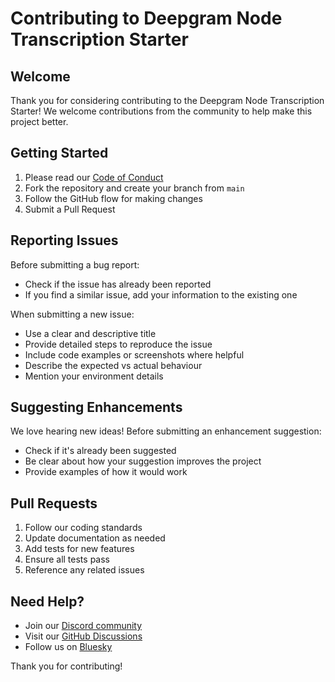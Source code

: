 # Contributing to Deepgram Node Transcription Starter

## Welcome

Thank you for considering contributing to the Deepgram Node Transcription Starter! We welcome contributions from the community to help make this project better.

## Getting Started

1. Please read our [Code of Conduct](CODE_OF_CONDUCT.md)
2. Fork the repository and create your branch from `main`
3. Follow the GitHub flow for making changes
4. Submit a Pull Request

## Reporting Issues

Before submitting a bug report:

- Check if the issue has already been reported
- If you find a similar issue, add your information to the existing one

When submitting a new issue:

- Use a clear and descriptive title
- Provide detailed steps to reproduce the issue
- Include code examples or screenshots where helpful
- Describe the expected vs actual behaviour
- Mention your environment details

## Suggesting Enhancements

We love hearing new ideas! Before submitting an enhancement suggestion:

- Check if it's already been suggested
- Be clear about how your suggestion improves the project
- Provide examples of how it would work

## Pull Requests

1. Follow our coding standards
2. Update documentation as needed
3. Add tests for new features
4. Ensure all tests pass
5. Reference any related issues

## Need Help?

- Join our [Discord community](https://discord.gg/deepgram)
- Visit our [GitHub Discussions](https://github.com/orgs/deepgram/discussions)
- Follow us on [Bluesky](https://bsky.app/profile/deepgram.com)

Thank you for contributing!
